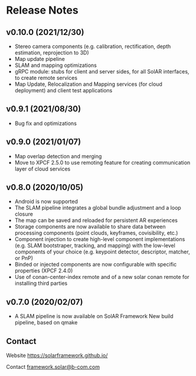 # Release Notes

## v0.10.0 (2021/12/30)

* Stereo camera components (e.g. calibration, rectification, depth estimation, reprojection to 3D)
* Map update pipeline
* SLAM and mapping optimizations
* gRPC module: stubs for client and server sides, for all SolAR interfaces, to create remote services
* Map Update, Relocalization and Mapping services (for cloud deployment) and client test applications

## v0.9.1 (2021/08/30)

* Bug fix and optimizations

## v0.9.0 (2021/01/07)

* Map overlap detection and merging
* Move to XPCF 2.5.0 to use remoting feature for creating communication layer of cloud services

## v0.8.0 (2020/10/05)

* Android is now supported
* The SLAM pipeline integrates a global bundle adjustment and a loop closure
* The map can be saved and reloaded for persistent AR experiences
* Storage components are now available to share data between processing components (point clouds, keyframes, covisibility, etc.)
* Component injection to create high-level component implementations (e.g. SLAM bootstraper, tracking, and mapping) with the low-level components of your choice (e.g. keypoint detector, descriptor, matcher, or PnP)
* Binded or injected components are now configurable with specific properties (XPCF 2.4.0)
* Use of conan-center-index remote and of a new solar conan remote for installing third parties

## v0.7.0 (2020/02/07)

* A SLAM pipeline is now available on SolAR Framework
New build pipeline, based on qmake


## Contact 
Website https://solarframework.github.io/

Contact framework.solar@b-com.com
